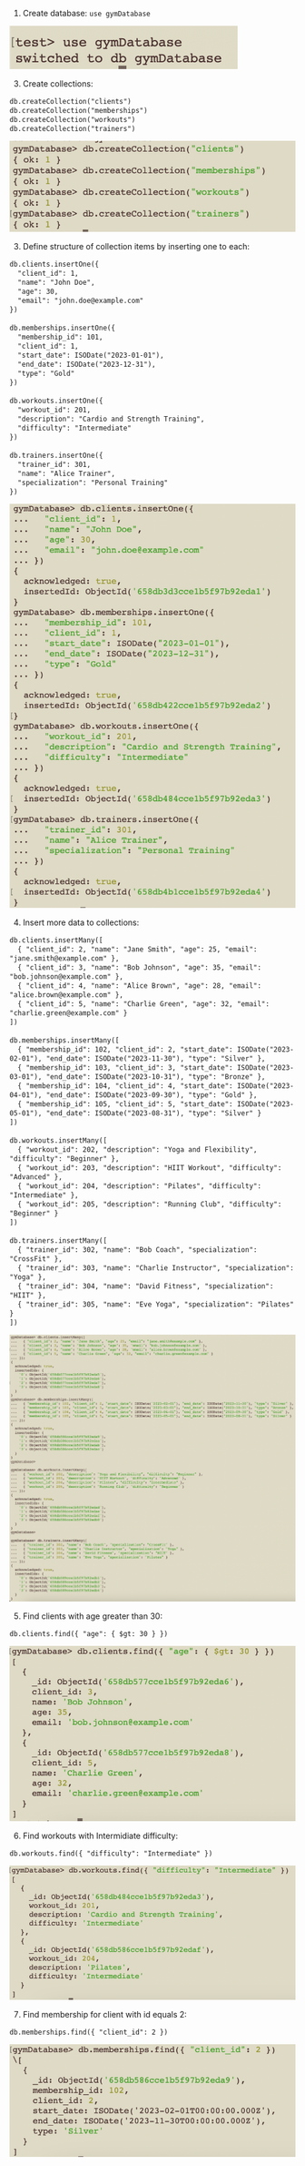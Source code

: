 1. Create database: `use gymDatabase`

![CreateDatabase](https://github.com/Bodiok007/DevOps/blob/develop/MongoDB/Screenshots/CreateDatabase.png?raw=true)

3. Create collections:
```
db.createCollection("clients")
db.createCollection("memberships")
db.createCollection("workouts")
db.createCollection("trainers")
```

![CreateCollections](https://github.com/Bodiok007/DevOps/blob/develop/MongoDB/Screenshots/CreateCollections.png?raw=true)

3. Define structure of collection items by inserting one to each:
```
db.clients.insertOne({
  "client_id": 1,
  "name": "John Doe",
  "age": 30,
  "email": "john.doe@example.com"
})

db.memberships.insertOne({
  "membership_id": 101,
  "client_id": 1,
  "start_date": ISODate("2023-01-01"),
  "end_date": ISODate("2023-12-31"),
  "type": "Gold"
})

db.workouts.insertOne({
  "workout_id": 201,
  "description": "Cardio and Strength Training",
  "difficulty": "Intermediate"
})

db.trainers.insertOne({
  "trainer_id": 301,
  "name": "Alice Trainer",
  "specialization": "Personal Training"
})
```

![DefineStructure](https://github.com/Bodiok007/DevOps/blob/develop/MongoDB/Screenshots/DefineStructure.png?raw=true)

4. Insert more data to collections:
```
db.clients.insertMany([
  { "client_id": 2, "name": "Jane Smith", "age": 25, "email": "jane.smith@example.com" },
  { "client_id": 3, "name": "Bob Johnson", "age": 35, "email": "bob.johnson@example.com" },
  { "client_id": 4, "name": "Alice Brown", "age": 28, "email": "alice.brown@example.com" },
  { "client_id": 5, "name": "Charlie Green", "age": 32, "email": "charlie.green@example.com" }
])

db.memberships.insertMany([
  { "membership_id": 102, "client_id": 2, "start_date": ISODate("2023-02-01"), "end_date": ISODate("2023-11-30"), "type": "Silver" },
  { "membership_id": 103, "client_id": 3, "start_date": ISODate("2023-03-01"), "end_date": ISODate("2023-10-31"), "type": "Bronze" },
  { "membership_id": 104, "client_id": 4, "start_date": ISODate("2023-04-01"), "end_date": ISODate("2023-09-30"), "type": "Gold" },
  { "membership_id": 105, "client_id": 5, "start_date": ISODate("2023-05-01"), "end_date": ISODate("2023-08-31"), "type": "Silver" }
])

db.workouts.insertMany([
  { "workout_id": 202, "description": "Yoga and Flexibility", "difficulty": "Beginner" },
  { "workout_id": 203, "description": "HIIT Workout", "difficulty": "Advanced" },
  { "workout_id": 204, "description": "Pilates", "difficulty": "Intermediate" },
  { "workout_id": 205, "description": "Running Club", "difficulty": "Beginner" }
])

db.trainers.insertMany([
  { "trainer_id": 302, "name": "Bob Coach", "specialization": "CrossFit" },
  { "trainer_id": 303, "name": "Charlie Instructor", "specialization": "Yoga" },
  { "trainer_id": 304, "name": "David Fitness", "specialization": "HIIT" },
  { "trainer_id": 305, "name": "Eve Yoga", "specialization": "Pilates" }
])
```

![InsertMoreData](https://github.com/Bodiok007/DevOps/blob/develop/MongoDB/Screenshots/InsertMoreData.png?raw=true)

5. Find clients with age greater than 30:
```
db.clients.find({ "age": { $gt: 30 } })
```

![FindClients](https://github.com/Bodiok007/DevOps/blob/develop/MongoDB/Screenshots/FindClients.png?raw=true)

6. Find workouts with Intermidiate difficulty:
```
db.workouts.find({ "difficulty": "Intermediate" })
```

![FindWorkouts](https://github.com/Bodiok007/DevOps/blob/develop/MongoDB/Screenshots/FindWorkouts.png?raw=true)

7. Find membership for client with id equals 2:
```
db.memberships.find({ "client_id": 2 })
```

![FindMemberships](https://github.com/Bodiok007/DevOps/blob/develop/MongoDB/Screenshots/FindMemberships.png?raw=true)
